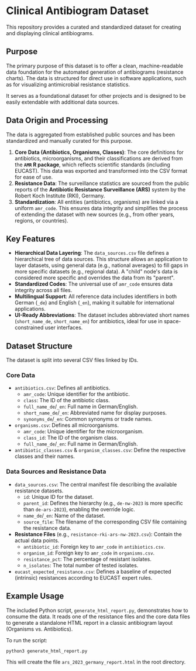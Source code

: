 # Clinical Antibiogram Dataset

This repository provides a curated and standardized dataset for creating and displaying clinical antibiograms.

## Purpose

The primary purpose of this dataset is to offer a clean, machine-readable data foundation for the automated generation of antibiograms (resistance charts). The data is structured for direct use in software applications, such as for visualizing antimicrobial resistance statistics.

It serves as a foundational dataset for other projects and is designed to be easily extendable with additional data sources.

## Data Origin and Processing

The data is aggregated from established public sources and has been standardized and manually curated for this purpose.

1.  **Core Data (Antibiotics, Organisms, Classes)**: The core definitions for antibiotics, microorganisms, and their classifications are derived from the **`AMR` R package**, which reflects scientific standards (including EUCAST). This data was exported and transformed into the CSV format for ease of use.
2.  **Resistance Data**: The surveillance statistics are sourced from the public reports of the **Antibiotic Resistance Surveillance (ARS)** system by the Robert Koch Institute (RKI), Germany.
3.  **Standardization**: All entities (antibiotics, organisms) are linked via a uniform `amr_code`. This ensures data integrity and simplifies the process of extending the dataset with new sources (e.g., from other years, regions, or countries).

## Key Features

-   **Hierarchical Data Layering**: The `data_sources.csv` file defines a hierarchical tree of data sources. This structure allows an application to layer datasets, using general data (e.g., national averages) to fill gaps in more specific datasets (e.g., regional data). A "child" node's data is considered more specific and overrides the data from its "parent".
-   **Standardized Codes**: The universal use of `amr_code` ensures data integrity across all files.
-   **Multilingual Support**: All reference data includes identifiers in both German (`_de`) and English (`_en`), making it suitable for international applications.
-   **UI-Ready Abbreviations**: The dataset includes abbreviated short names (`short_name_de`, `short_name_en`) for antibiotics, ideal for use in space-constrained user interfaces.

## Dataset Structure

The dataset is split into several CSV files linked by IDs.

### Core Data

-   `antibiotics.csv`: Defines all antibiotics.
    -   `amr_code`: Unique identifier for the antibiotic.
    -   `class`: The ID of the antibiotic class.
    -   `full_name_de`/`_en`: Full name in German/English.
    -   `short_name_de`/`_en`: Abbreviated name for display purposes.
    -   `synonyms_de`/`_en`: Common synonyms or trade names.
-   `organisms.csv`: Defines all microorganisms.
    -   `amr_code`: Unique identifier for the microorganism.
    -   `class_id`: The ID of the organism class.
    -   `full_name_de`/`_en`: Full name in German/English.
-   `antibiotic_classes.csv` & `organism_classes.csv`: Define the respective classes and their names.

### Data Sources and Resistance Data

-   `data_sources.csv`: The central manifest file describing the available resistance datasets.
    -   `id`: Unique ID for the dataset.
    -   `parent_id`: Defines the hierarchy (e.g., `de-nw-2023` is more specific than `de-ars-2023`), enabling the override logic.
    -   `name_de`/`_en`: Name of the dataset.
    -   `source_file`: The filename of the corresponding CSV file containing the resistance data.
-   **Resistance Files** (e.g., `resistance-rki-ars-nw-2023.csv`): Contain the actual data points.
    -   `antibiotic_id`: Foreign key to `amr_code` in `antibiotics.csv`.
    -   `organism_id`: Foreign key to `amr_code` in `organisms.csv`.
    -   `resistance_pct`: The percentage of resistant isolates.
    -   `n_isolates`: The total number of tested isolates.
-   `eucast_expected_resistance.csv`: Defines a baseline of expected (intrinsic) resistances according to EUCAST expert rules.

## Example Usage

The included Python script, `generate_html_report.py`, demonstrates how to consume the data. It reads one of the resistance files and the core data files to generate a standalone HTML report in a classic antibiogram layout (Organisms vs. Antibiotics).

To run the script:
```bash
python3 generate_html_report.py
```
This will create the file `ars_2023_germany_report.html` in the root directory.